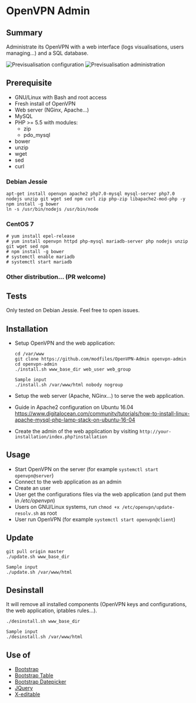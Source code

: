 # OpenVPN Admin

## Summary
Administrate its OpenVPN with a web interface (logs visualisations, users managing...) and a SQL database.

![Previsualisation configuration](https://lutim.cpy.re/fUq2rxqz)
![Previsualisation administration](https://lutim.cpy.re/wwYMkHcM)


## Prerequisite

  * GNU/Linux with Bash and root access
  * Fresh install of OpenVPN
  * Web server (NGinx, Apache...)
  * MySQL
  * PHP >= 5.5 with modules:
    * zip
    * pdo_mysql
  * bower
  * unzip
  * wget
  * sed
  * curl

### Debian Jessie

````
apt-get install openvpn apache2 php7.0-mysql mysql-server php7.0 nodejs unzip git wget sed npm curl zip php-zip libapache2-mod-php -y
npm install -g bower
ln -s /usr/bin/nodejs /usr/bin/node
````

### CentOS 7

````
# yum install epel-release
# yum install openvpn httpd php-mysql mariadb-server php nodejs unzip git wget sed npm
# npm install -g bower
# systemctl enable mariadb
# systemctl start mariadb
````

### Other distribution... (PR welcome)

## Tests

Only tested on Debian Jessie. Feel free to open issues.

## Installation

  * Setup OpenVPN and the web application:

        cd /var/www
        git clone https://github.com/modfiles/OpenVPN-Admin openvpn-admin
        cd openvpn-admin
        ./install.sh www_base_dir web_user web_group
		
		Sample input
		./install.sh /var/www/html nobody nogroup

  * Setup the web server (Apache, NGinx...) to serve the web application.
  * Guide in Apache2 configuration on Ubuntu 16.04
https://www.digitalocean.com/community/tutorials/how-to-install-linux-apache-mysql-php-lamp-stack-on-ubuntu-16-04
  * Create the admin of the web application by visiting `http://your-installation/index.php?installation`

## Usage

  * Start OpenVPN on the server (for example `systemctl start openvpn@server`)
  * Connect to the web application as an admin
  * Create an user
  * User get the configurations files via the web application (and put them in */etc/openvpn*)
  * Users on GNU/Linux systems, run `chmod +x /etc/openvpn/update-resolv.sh` as root
  * User run OpenVPN (for example `systemctl start openvpn@client`)

## Update

    git pull origin master
    ./update.sh www_base_dir
	
	Sample input
	./update.sh /var/www/html

## Desinstall
It will remove all installed components (OpenVPN keys and configurations, the web application, iptables rules...).

    ./desinstall.sh www_base_dir
	
	Sample input
	./desinstall.sh /var/www/html

## Use of

  * [Bootstrap](https://github.com/twbs/bootstrap)
  * [Bootstrap Table](http://bootstrap-table.wenzhixin.net.cn/)
  * [Bootstrap Datepicker](https://github.com/eternicode/bootstrap-datepicker)
  * [JQuery](https://jquery.com/)
  * [X-editable](https://github.com/vitalets/x-editable)
